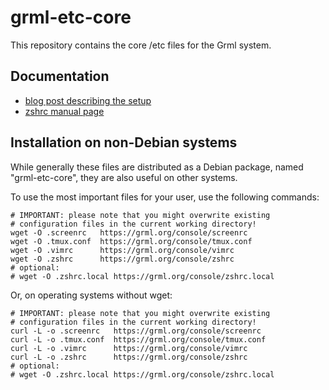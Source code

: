 grml-etc-core
=============

This repository contains the core /etc files for the Grml system.

Documentation
-------------

* [blog post describing the setup](https://grml.org/console/)
* [zshrc manual page](./doc/grmlzshrc.adoc)

Installation on non-Debian systems
----------------------------------

While generally these files are distributed as a Debian package, named
"grml-etc-core", they are also useful on other systems.

To use the most important files for your user, use the following commands:

    # IMPORTANT: please note that you might overwrite existing
    # configuration files in the current working directory!
    wget -O .screenrc   https://grml.org/console/screenrc
    wget -O .tmux.conf  https://grml.org/console/tmux.conf
    wget -O .vimrc      https://grml.org/console/vimrc
    wget -O .zshrc      https://grml.org/console/zshrc
    # optional:
    # wget -O .zshrc.local https://grml.org/console/zshrc.local

Or, on operating systems without wget:

    # IMPORTANT: please note that you might overwrite existing
    # configuration files in the current working directory!
    curl -L -o .screenrc   https://grml.org/console/screenrc
    curl -L -o .tmux.conf  https://grml.org/console/tmux.conf
    curl -L -o .vimrc      https://grml.org/console/vimrc
    curl -L -o .zshrc      https://grml.org/console/zshrc
    # optional:
    # wget -O .zshrc.local https://grml.org/console/zshrc.local
